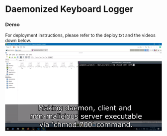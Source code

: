 # Daemonized Keyboard Logger
### Demo

For deployment instructions, please refer to the deploy.txt and the videos down below.
![tutorial1](https://github.com/9714park/daemonizedKeyboardLogger/blob/master/res/tutorial1.gif)
